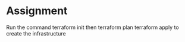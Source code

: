 # Assignment
Run the command terraform init 
then terraform plan 
terraform apply to create the infrastructure 
